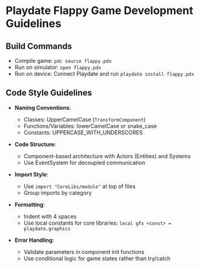 # Playdate Flappy Game Development Guidelines

## Build Commands
- Compile game: `pdc source flappy.pdx`
- Run on simulator: `open flappy.pdx`
- Run on device: Connect Playdate and run `playdate install flappy.pdx`

## Code Style Guidelines
- **Naming Conventions**: 
  - Classes: UpperCamelCase (`TransformComponent`)
  - Functions/Variables: lowerCamelCase or snake_case
  - Constants: UPPERCASE_WITH_UNDERSCORES

- **Code Structure**:
  - Component-based architecture with Actors (Entities) and Systems
  - Use EventSystem for decoupled communication

- **Import Style**:
  - Use `import "CoreLibs/module"` at top of files
  - Group imports by category

- **Formatting**:
  - Indent with 4 spaces
  - Use local constants for core libraries: `local gfx <const> = playdate.graphics`

- **Error Handling**:
  - Validate parameters in component init functions
  - Use conditional logic for game states rather than try/catch